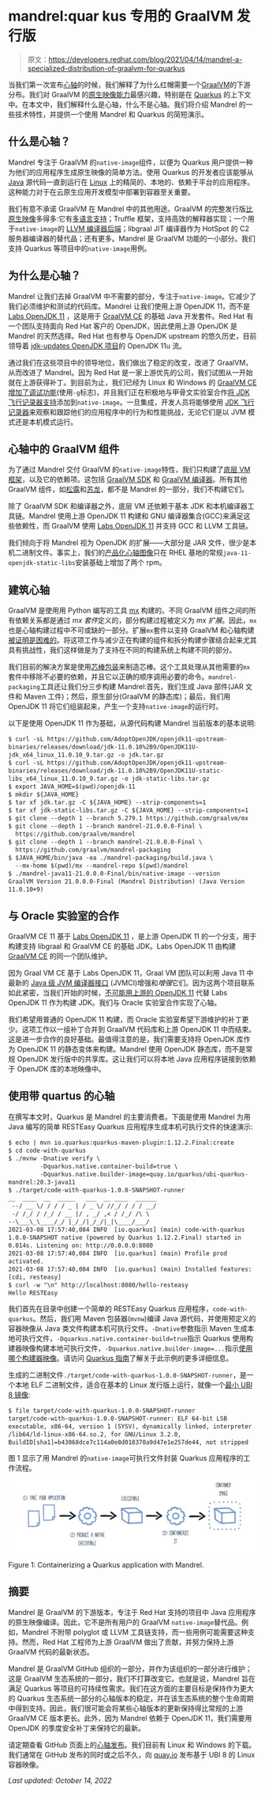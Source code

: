 # mandrel:quar kus 专用的 GraalVM 发行版

> 原文：<https://developers.redhat.com/blog/2021/04/14/mandrel-a-specialized-distribution-of-graalvm-for-quarkus>

当我们第一次宣布[心轴](https://github.com/graalvm/mandrel)的时候，我们解释了为什么红帽需要一个[GraalVM](/blog/2020/06/05/mandrel-a-community-distribution-of-graalvm-for-the-red-hat-build-of-quarkus/)的下游分布。我们对 GraalVM 的[原生映像能力](https://www.graalvm.org/reference-manual/native-image/)最感兴趣，特别是在 [Quarkus](/products/quarkus/getting-started) 的上下文中。在本文中，我们解释什么是心轴，什么不是心轴。我们将介绍 Mandrel 的一些技术特性，并提供一个使用 Mandrel 和 Quarkus 的简短演示。

## 什么是心轴？

Mandrel 专注于 GraalVM 的`native-image`组件，以便为 Quarkus 用户提供一种为他们的应用程序生成原生映像的简单方法。使用 Quarkus 的开发者应该能够从 [Java](/topics/enterprise-java) 源代码一直到运行在 [Linux](/topics/linux) 上的精简的、本地的、依赖于平台的应用程序。这种能力对于在云原生应用开发模型中部署到容器至关重要。

我们有意不承诺 GraalVM 在 Mandrel 中的其他用途。GraalVM 的完整发行版[比原生映像](https://www.graalvm.org/docs/graalvm-as-a-platform/)多得多:它有[多语言支持](https://www.graalvm.org/reference-manual/polyglot-programming/)；Truffle 框架，支持高效的解释器实现；一个用于`native-image`的 [LLVM 编译器后端](https://www.graalvm.org/reference-manual/native-image/LLVMBackend/)；libgraal JIT 编译器作为 HotSpot 的 C2 服务器编译器的替代品；还有更多。Mandrel 是 GraalVM 功能的一小部分。我们支持 Quarkus 等项目中的`native-image`用例。

## 为什么是心轴？

Mandrel 让我们去掉 GraalVM 中不需要的部分，专注于`native-image`。它减少了我们必须维护和测试的代码库。Mandrel 让我们使用上游 OpenJDK 11，而不是 [Labs OpenJDK 11](https://github.com/graalvm/labs-openjdk-11) ，这是用于 [GraalVM CE](https://github.com/graalvm/graalvm-ce-builds/releases) 的基础 Java 开发套件。Red Hat 有一个团队支持面向 Red Hat 客户的 OpenJDK，因此使用上游 OpenJDK 是 Mandrel 的天然选择。Red Hat 也有参与 OpenJDK upstream 的悠久历史，目前领导着 [jdk-updates OpenJDK 项目](https://openjdk.java.net/projects/jdk-updates/)的 OpenJDK 11u 流。

通过我们在这些项目中的领导地位，我们做出了稳定的改变，改进了 GraalVM，从而改进了 Mandrel。因为 Red Hat 是一家上游优先的公司，我们试图从一开始就在上游获得补丁。到目前为止，我们已经为 Linux 和 Windows 的 [GraalVM CE 增加了调试功能](/blog/2020/06/25/debugging-graalvm-native-images-using-gdb/)(使用`-g`标志)，并且我们正在积极地与甲骨文实验室合作[将 JDK 飞行记录器支持](https://github.com/oracle/graal/pull/3070)添加到`native-image`。一旦集成，开发人员将能够使用 [JDK 飞行记录器](/blog/2020/08/25/get-started-with-jdk-flight-recorder-in-openjdk-8u/)来观察和跟踪他们的应用程序中的行为和性能挑战，无论它们是以 JVM 模式还是本机模式运行。

## 心轴中的 GraalVM 组件

为了通过 Mandrel 交付 GraalVM 的`native-image`特性，我们只构建了[底层 VM 框架](https://github.com/oracle/graal/blob/master/substratevm/README.md)，以及它的依赖项。这包括 [GraalVM SDK](https://github.com/oracle/graal/blob/master/sdk/README.md) 和 [GraalVM 编译器](https://github.com/oracle/graal/blob/master/compiler/README.md)。所有其他 GraalVM 组件，如[松露](https://github.com/oracle/graal/blob/master/truffle/README.md)和[苏龙](https://github.com/oracle/graal/blob/master/sulong/README.md)，都不是 Mandrel 的一部分，我们不构建它们。

除了 GraalVM SDK 和编译器之外，底层 VM 还依赖于基本 JDK 和本机编译器工具链。Mandrel 使用上游 OpenJDK 11 构建和 GNU 编译器集合(GCC)来满足这些依赖性，而 GraalVM 使用 [Labs OpenJDK 11](https://github.com/graalvm/labs-openjdk-11) 并支持 GCC 和 LLVM 工具链。

我们倾向于将 Mandrel 视为 OpenJDK 的扩展——大部分是 JAR 文件，很少是本机二进制文件。事实上，我们的[产品化心轴图像](https://catalog.redhat.com/software/containers/quarkus/mandrel-20-rhel8/5f43d40b73bfe598d1857c15)只在 RHEL 基地的常规`java-11-openjdk-static-libs`安装基础上增加了两个 rpm。

## 建筑心轴

GraalVM 是使用用 Python 编写的工具 [mx](https://github.com/graalvm/mx) 构建的。不同 GraalVM 组件之间的所有依赖关系都是通过 *mx 套件*定义的，部分构建过程被定义为 *mx 扩展*。因此，`mx`也是心轴构建过程中不可或缺的一部分。扩展`mx`套件以支持 GraalVM 和心轴构建[被证明是困难的](https://github.com/oracle/graal/issues/2502)。将这项工作与减少正在构建的组件和拆分构建步骤结合起来尤其具有挑战性，我们这样做是为了支持在不同的构建系统上构建不同的部分。

我们目前的解决方案是使用[芯棒包装](https://github.com/graalvm/mandrel-packaging)来制造芯棒。这个工具处理从其他需要的`mx`套件中移除不必要的依赖，并且它以正确的顺序调用必要的命令。`mandrel-packaging`工具还让我们分三步构建 Mandrel:首先，我们生成 Java 部件(JAR 文件和 Maven 工件)；然后，原生部分(GraalVM 的静态库)；最后，我们用 OpenJDK 11 将它们组装起来，产生一个支持`native-image`的运行时。

以下是使用 OpenJDK 11 作为基础，从源代码构建 Mandrel 当前版本的基本说明:

```
$ curl -sL https://github.com/AdoptOpenJDK/openjdk11-upstream-binaries/releases/download/jdk-11.0.10%2B9/OpenJDK11U-jdk_x64_linux_11.0.10_9.tar.gz -o jdk.tar.gz
$ curl -sL https://github.com/AdoptOpenJDK/openjdk11-upstream-binaries/releases/download/jdk-11.0.10%2B9/OpenJDK11U-static-libs_x64_linux_11.0.10_9.tar.gz -o jdk-static-libs.tar.gz
$ export JAVA_HOME=$(pwd)/openjdk-11
$ mkdir ${JAVA_HOME}
$ tar xf jdk.tar.gz -C ${JAVA_HOME} --strip-components=1
$ tar xf jdk-static-libs.tar.gz -C ${JAVA_HOME} --strip-components=1
$ git clone --depth 1 --branch 5.279.1 https://github.com/graalvm/mx
$ git clone --depth 1 --branch mandrel-21.0.0.0-Final \
  https://github.com/graalvm/mandrel 
$ git clone --depth 1 --branch mandrel-21.0.0.0-Final \
  https://github.com/graalvm/mandrel-packaging
$ $JAVA_HOME/bin/java -ea ./mandrel-packaging/build.java \
  --mx-home $(pwd)/mx --mandrel-repo $(pwd)/mandrel
$ ./mandrel-java11-21.0.0.0-Final/bin/native-image --version
GraalVM Version 21.0.0.0-Final (Mandrel Distribution) (Java Version 11.0.10+9)

```

## 与 Oracle 实验室的合作

GraalVM CE 11 基于 [Labs OpenJDK 11](https://github.com/graalvm/labs-openjdk-11/) ，是上游 OpenJDK 11 的一个分支，用于构建支持 libgraal 和 GraalVM CE 的基础 JDK。Labs OpenJDK 11 由构建 [GraalVM CE](https://github.com/graalvm/graalvm-ce-builds/releases) 的同一个团队维护。

因为 Graal VM CE 基于 Labs OpenJDK 11，Graal VM 团队可以利用 Java 11 中最新的 [Java 级 JVM 编译器接口](https://openjdk.java.net/jeps/243) (JVMCI)增强和*增强*它们。因为这两个项目联系如此紧密，当我们开始的时候，[不可能用上游的 OpenJDK 11](https://github.com/oracle/graal/issues/2196) 代替 Labs OpenJDK 11 作为构建 JDK。我们与 Oracle 实验室合作实现了心轴。

我们希望用普通的 OpenJDK 11 构建，而 Oracle 实验室希望下游维护的补丁更少。这项工作以一组补丁合并到 GraalVM 代码库和上游 OpenJDK 11 中而结束。这是进一步合作的良好基础。最值得注意的是，我们需要支持将 OpenJDK 库作为 OpenJDK 11 的静态变体来构建。Mandrel 使用 OpenJDK 静态库，而不是常规 OpenJDK 发行版中的共享库。这让我们可以将本地 Java 应用程序链接到依赖于 OpenJDK 库的本地映像中。

## 使用带 quartus 的心轴

在撰写本文时，Quarkus 是 Mandrel 的主要消费者。下面是使用 Mandrel 为用 Java 编写的简单 RESTEasy Quarkus 应用程序生成本机可执行文件的快速演示:

```
$ echo | mvn io.quarkus:quarkus-maven-plugin:1.12.2.Final:create
$ cd code-with-quarkus
$ ./mvnw -Dnative verify \
         -Dquarkus.native.container-build=true \
         -Dquarkus.native.builder-image=quay.io/quarkus/ubi-quarkus-mandrel:20.3-java11
$ ./target/code-with-quarkus-1.0.0-SNAPSHOT-runner  
__  ____  __  _____   ___  __ ____  ______ 
 --/ __ \/ / / / _ | / _ \/ //_/ / / / __/  
 -/ /_/ / /_/ / __ |/ , _/ ,< / /_/ /\ \    
--\___\_\____/_/ |_/_/|_/_/|_|\____/___/    
2021-03-08 17:57:40,084 INFO  [io.quarkus] (main) code-with-quarkus 1.0.0-SNAPSHOT native (powered by Quarkus 1.12.2.Final) started in 0.014s. Listening on: http://0.0.0.0:8080
2021-03-08 17:57:40,084 INFO  [io.quarkus] (main) Profile prod activated.  
2021-03-08 17:57:40,084 INFO  [io.quarkus] (main) Installed features: [cdi, resteasy]
$ curl -w "\n" http://localhost:8080/hello-resteasy
Hello RESTEasy

```

我们首先在目录中创建一个简单的 RESTEasy Quarkus 应用程序，`code-with-quarkus`。然后，我们用 Maven 包装器(`mvnw`)编译 Java 源代码，并使用预定义的容器映像从 Java 类文件构建本机可执行文件。`-Dnative`参数指示 Maven 生成本地可执行文件，`-Dquarkus.native.container-build=true`指示 Quarkus 使用构建器映像构建本地可执行文件，`-Dquarkus.native.builder-image=...`指示[使用哪个构建器映像](https://quay.io/repository/quarkus/ubi-quarkus-mandrel?tag=latest&tab=tags)。请访问 [Quarkus 指南](https://quarkus.io/guides/building-native-image)了解关于此示例的更多详细信息。

生成的二进制文件`./target/code-with-quarkus-1.0.0-SNAPSHOT-runner`，是一个本地 ELF 二进制文件，适合在基本的 Linux 发行版上运行，就像一个[最小 UBI 8 镜像](https://catalog.redhat.com/software/containers/ubi8/ubi-minimal/5c359a62bed8bd75a2c3fba8):

```
$ file target/code-with-quarkus-1.0.0-SNAPSHOT-runner
target/code-with-quarkus-1.0.0-SNAPSHOT-runner: ELF 64-bit LSB executable, x86-64, version 1 (SYSV), dynamically linked, interpreter /lib64/ld-linux-x86-64.so.2, for GNU/Linux 3.2.0, BuildID[sha1]=b43068dce7c114a0e8d018370a9d47e1e257de44, not stripped

```

图 1 显示了用 Mandrel 的`native-image`可执行文件封装 Quarkus 应用程序的工作流程。

[![A diagram of the workflow to produce a Quarkus container image.](img/575a74c698ec8e0555715bc951442434.png "containerize")](/sites/default/files/blog/2021/04/containerize.jpeg)

Figure 1: Containerizing a Quarkus application with Mandrel.

## 摘要

Mandrel 是 GraalVM 的下游版本，专注于 Red Hat 支持的项目中 Java 应用程序的原生映像编译。因此，它不是所有用户的 GraalVM `native-image`替代品。例如，Mandrel 不附带 polyglot 或 LLVM 工具链支持，而一些用例可能需要这种支持。然而，Red Hat 工程师为上游 GraalVM 做出了贡献，并努力保持上游 GraalVM 代码的最新状态。

Mandrel 是 GraalVM GitHub 组织的一部分，并作为该组织的一部分进行维护；这是 GraalVM 生态系统的一部分，我们不打算改变它。也就是说，Mandrel 旨在满足 Quarkus 等项目的可持续性需求。我们在这方面的主要目标是保持作为更大的 Quarkus 生态系统一部分的心轴版本的稳定，并在该生态系统的整个生命周期中得到支持。因此，我们很可能会将某些心轴版本的更新保持得比常规的上游 GraalVM CE 版本更长。此外，因为 Mandrel 依赖于 OpenJDK 11，我们需要用 OpenJDK 的季度安全补丁来保持它的最新。

请定期查看 GitHub 页面上的[心轴发布](https://github.com/graalvm/mandrel/releases/)。我们目前有 Linux 和 Windows 的下载。我们通常在 GitHub 发布的同时或之后不久，向 [quay.io](https://quay.io/repository/quarkus/ubi-quarkus-mandrel) 发布基于 UBI 8 的 Linux 容器映像。

*Last updated: October 14, 2022*